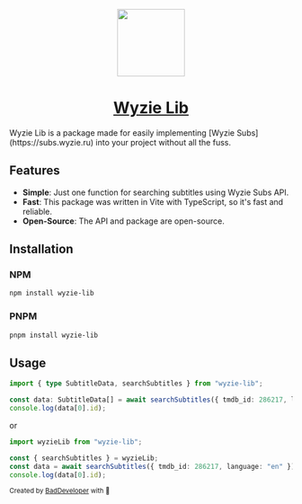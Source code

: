 <p align="center">
  <a href="https://www.npmjs.com/package/wyzie-lib">
    <img src="https://i.postimg.cc/L5ppKYC5/cclogo.png" height="120">
    <h1 align="center">Wyzie Lib</h1>
  </a>
</p>
Wyzie Lib is a package made for easily implementing [Wyzie Subs](https://subs.wyzie.ru) into your project without all the fuss.

## Features
- **Simple**: Just one function for searching subtitles using Wyzie Subs API.
- **Fast**: This package was written in Vite with TypeScript, so it's fast and reliable.
- **Open-Source**: The API and package are open-source.
  
## Installation
### NPM
```bash
npm install wyzie-lib
```
### PNPM
```bash
pnpm install wyzie-lib
```

## Usage
```ts
import { type SubtitleData, searchSubtitles } from "wyzie-lib";

const data: SubtitleData[] = await searchSubtitles({ tmdb_id: 286217, language: "en" });
console.log(data[0].id);
```
or
```ts
import wyzieLib from "wyzie-lib";

const { searchSubtitles } = wyzieLib;
const data = await searchSubtitles({ tmdb_id: 286217, language: "en" });
console.log(data[0].id);
```


<sup>
  Created by <a href="https://github.com/itzcozi" alt="github" title="itzCozi on Github">BadDeveloper</a> with 💙
</sup>